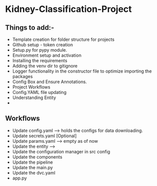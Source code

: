 # Kidney-Classification-Project


## Things to add:-
* Template creation for folder structure for projects
* Github setup - token creation
* Setup.py for pypy module.
* Environment setup and activation
* Installing the requirements
* Adding the venv dir to gitignore
* Logger functionality in the constructor file to optimize importing the packages
* Config Box and Ensure Annotations.
* Project Workflows
* Config.YAML file updating
* Understanding Entity
* 


## Workflows
* Update config.yaml    --> holds the configs for data downloading.
* Update secrets.yaml [Optional]
* Update params.yaml    --> empty as of now
* Update the entity     --> 
* Update the configuration manager in src config
* Update the components
* Update the pipeline
* Update the main.py
* Update the dvc.yaml
* app.py

